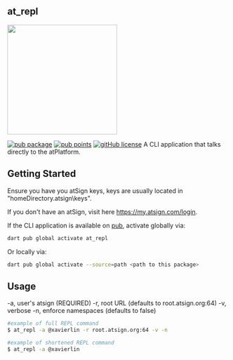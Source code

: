 ## at_repl
<img width=250px src="https://atsign.dev/assets/img/atPlatform_logo_gray.svg?sanitize=true">

[![pub package](https://img.shields.io/pub/v/at_repl)](https://pub.dev/packages/at_repl)
[![pub points](https://img.shields.io/badge/dynamic/json?url=https://pub.dev/api/packages/at_repl/score&label=pub%20score&query=grantedPoints)]([https://pub.dev/packages/at_repl](https://pub.dev/packages/at_repl/score))
[![gitHub license](https://img.shields.io/badge/license-BSD3-blue.svg)](./LICENSE)
A CLI application that talks directly to the atPlatform.

## Getting Started 
Ensure you have you atSign keys, keys are usually located in "homeDirectory\.atsign\keys".

If you don't have an atSign, visit here https://my.atsign.com/login. 

If the CLI application is available on [pub](https://pub.dev), activate globally via:

```sh
dart pub global activate at_repl
```

Or locally via:

```sh
dart pub global activate --source=path <path to this package>
```

## Usage

-a, user's atsign (REQUIRED)
-r, root URL (defaults to root.atsign.org:64) 
-v, verbose
-n, enforce namespaces (defaults to false)


```sh
#example of full REPL command
$ at_repl -a @xavierlin -r root.atsign.org:64 -v -n

#example of shortened REPL command
$ at_repl -a @xavierlin

```

